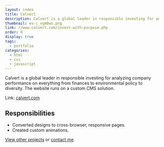 ```yaml
---
layout: index
title: Calvert
description: Calvert is a global leader in responsible investing for analyzing company performance on everything from finances to environmental policy to diversity.
thumbnail: ev-c_vgm0ws.png
link: //www.calvert.com/invest-with-purpose.php
order: 8
display: true
tags:
  - portfolio
categories:
  - html
  - css
  - javascript
---
```


Calvert is a global leader in responsible investing for analyzing company performance on everything from finances to environmental policy to diversity. The website runs on a custom CMS solution.

Link: [calvert.com](//www.calvert.com/invest-with-purpose.php)

## Responsibilities

- Converted designs to cross-browser, responsive pages.
- Created custom animations.

[View other projects](/portfolio/) or [contact me](/contact/).
